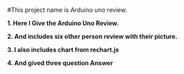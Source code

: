 #This project name is Arduino uno review.

**1. Here I Give the Arduino Uno Review.**

**2. And includes six other person review with their picture.**

**3. I also includes chart from rechart.js**

**4. And gived three question Answer**